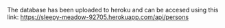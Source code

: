 The database has been uploaded to heroku and can be accesed using this link: https://sleepy-meadow-92705.herokuapp.com/api/persons

